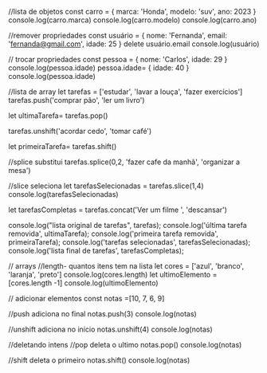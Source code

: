 //lista de objetos 
const carro = {
  marca: 'Honda',
  modelo: 'suv',
  ano:  2023
}
console.log(carro.marca)
console.log(carro.modelo)
console.log(carro.ano)

//remover propriedades 
const usuário = {
  nome: 'Fernanda',
  email: 'fernanda@gmail.com',
  idade: 25
}
delete usuário.email
console.log(usuário)

// trocar propriedades 
const pessoa = {
  nome: 'Carlos',
  idade: 29
}
console.log(pessoa.idade)
pessoa.idade= {
  idade: 40
}
console.log(pessoa.idade)

//lista de array
let tarefas = ['estudar', 'lavar a louça', 'fazer exercícios']
tarefas.push('comprar pão', 'ler um livro')

let ultimaTarefa= tarefas.pop()

tarefas.unshift('acordar cedo', 'tomar café')

let primeiraTarefa= tarefas.shift()

//splice substitui 
tarefas.splice(0,2, 'fazer cafe da manhã', 'organizar a mesa')

//slice seleciona
let tarefasSelecionadas = tarefas.slice(1,4)
console.log(tarefasSelecionadas)

let tarefasCompletas = tarefas.concat('Ver um filme ', 'descansar')



console.log("lista original de tarefas", tarefas);
console.log('última tarefa removida', ultimaTarefa);
console.log('primeira tarefa removida', primeiraTarefa);
console.log('tarefas selecionadas', tarefasSelecionadas);
console.log('lista final de tarefas', tarefasCompletas);

// arrays
//length- quantos itens tem na lista 
let cores = ['azul', 'branco', 'laranja', 'preto']
console.log(cores.length)
let ultimoElemento =[cores.length -1]
console.log(ultimoElemento)

// adicionar elementos 
const notas =[10, 7, 6, 9]

//push adiciona no final 
notas.push(3)
console.log(notas)

//unshift adiciona no início 
notas.unshift(4)
console.log(notas)

//deletando intens 
//pop deleta o ultimo 
notas.pop()
console.log(notas)

//shift deleta o primeiro 
notas.shift()
console.log(notas)
 

